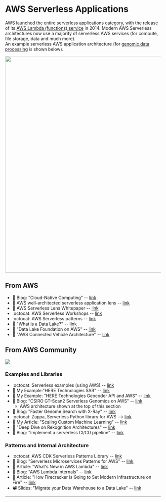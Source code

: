 # AWS Serverless Applications

AWS launched the entire serverless applications category, with the release of its [AWS Lambda (functions) service](https://en.wikipedia.org/wiki/AWS_Lambda) in 2014.  Modern AWS Serverless architectures now use a majority of serverless AWS services (for compute, file storage, data and much more).   
An example serverless AWS application architecture (for [genomic data processing](https://github.com/lynnlangit/aws-for-bioinformatics/blob/main/7_REF_Info/README.md) is shown below).

<img src="https://github.com/lynnlangit/aws-for-bioinformatics/raw/main/7_REF_Info/images/aws-genomics-arch.png" width=700>

## From AWS

- 📙 Blog: "Cloud-Native Computing" -- [link](https://aws.amazon.com/blogs/opensource/cloud-native-computing/)
- 📙 AWS well-architected serverless application lens -- [link](https://docs.aws.amazon.com/wellarchitected/latest/serverless-applications-lens/welcome.html)
- 📙 AWS Serverless Lens Whitepaper -- [link](https://d1.awsstatic.com/whitepapers/architecture/AWS-Serverless-Applications-Lens.pdf)
- :octocat: AWS Serverless Workshops -- [link](https://github.com/aws-samples/aws-serverless-workshops)
- :octocat: AWS Serverless patterns -- [link](https://github.com/aws-samples/serverless-patterns)
- 📙 "What is a Data Lake?" -- [link](https://aws.amazon.com/big-data/datalakes-and-analytics/what-is-a-data-lake)
- 📙 "Data Lake Foundation on AWS" -- [link](https://aws.amazon.com/quickstart/architecture/data-lake-foundation-with-aws-services/)
- 📙 "AWS Connected Vehicle Architecture" -- [link](https://docs.aws.amazon.com/solutions/latest/connected-vehicle-solution/architecture.html)

## From AWS Community

<img src="https://github.com/lynnlangit/aws-for-bioinformatics/raw/main/5_Serverless_%26_ML-LYNN/1_Lambda/images/csiro_fig2_gtscan_arch_1.png">

### Examples and Libraries
- :octocat: Serverless examples (using AWS) -- [link](https://github.com/serverless/examples)
- 📘 My Example:"HERE Technologies SAR"  -- [link](https://medium.com/@lynnlangit/aws-sar-here-geocode-application-208ca26e19c3)
- 📘 My Example: "HERE Technologies Geocoder API and AWS" -- [link](https://medium.com/@lynnlangit/here-technologies-geocoder-api-aws-46b5647ce385)
- 📙 Blog: "CSIRO GT-Scan2 Serverless Genomics on AWS" -- [link](https://aws.amazon.com/blogs/aws/genome-engineering-applications-early-adopters-of-the-cloud/) 
  - AWS architecture shown at the top of this section 
- 📙 Blog: "Faster Genome Search with X-Ray" -- [link](https://aws.amazon.com/blogs/publicsector/faster-genome-search-via-aws-x-ray/)
- :octocat: Zappa, Serverless Python library for AWS --> [link](https://github.com/zappa/Zappa)
- 📘 My Article: "Scaling Custom Machine Learning" -- [link](https://medium.com/@lynnlangit/scaling-custom-machine-learning-on-aws-d9dc7edfbff9)
- 📝 "Deep Dive on Rekognition Architectures" -- [link](https://www.slideshare.net/AmazonWebServices/mcl318-deep-dive-on-amazon-rekognition-architectures-for-image-analysis-nonotes)
- 📝 Blog: "Implement a serverless CI/CD pipeline" -- [link](https://dev.to/sagar/implement-a-serverless-cicd-pipeline-with-aws-amazon-web-services-438f)


### Patterns and Internal Architecture
- :octocat: AWS CDK Serverless Patterns Library -- [link](https://github.com/cdk-patterns/serverless)
- 📝 Blog: "Serverless Microservices Patterns for AWS" -- [link](https://www.jeremydaly.com/serverless-microservice-patterns-for-aws/)
- 📝 Article: "What's New in AWS Lambda" -- [link](https://www.infoworld.com/article/3247407/aws-lambda/whats-new-in-aws-lambda-go-and-net-core-support.html)
- 📝 Blog: "AWS Lambda Internals" -- [link](https://hackernoon.com/lambda-internals-exploring-aws-lambda-462f05f74076)
- 📝 Article: "How Firecracker is Going to Set Modern Infrastructure on Fire" -- [link](https://thenewstack.io/how-firecracker-is-going-to-set-modern-infrastructure-on-fire/)
- 📽️ Slides: "Migrate your Data Warehouse to a Data Lake" -- [link](https://www.slideshare.net/AmazonWebServices/migrating-your-traditional-data-warehouse-to-a-modern-data-lake)

----

